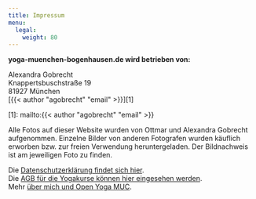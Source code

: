 ```yaml
---
title: Impressum
menu:
  legal:
    weight: 80
---
```


**yoga-muenchen-bogenhausen.de wird betrieben von:**

Alexandra Gobrecht  
Knappertsbuschstraße 19  
81927 München  
[{{< author "agobrecht" "email" >}}][1]  

[1]: mailto:{{< author "agobrecht" "email" >}}


Alle Fotos auf dieser Website wurden von Ottmar und Alexandra Gobrecht aufgenommen. Einzelne Bilder von anderen Fotografen wurden käuflich erworben bzw. zur freien Verwendung heruntergeladen. Der Bildnachweis ist am jeweiligen Foto zu finden.<br/>

Die [Datenschutzerklärung findet sich hier][2].  
Die [AGB für die Yogakurse können hier eingesehen werden][3].  
Mehr [über mich und Open Yoga MUC][4].

[2]: /datenschutz/
[3]: /agb/
[4]: /about/
